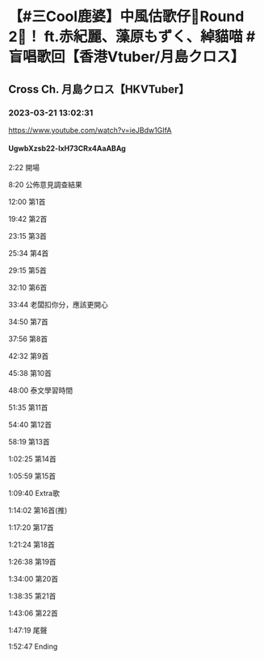 # 【#三Cool鹿婆】中風估歌仔🥺Round 2🎵！ ft.赤紀麗、藻原もずく、綽貓喵 #盲唱歌回【香港Vtuber/月島クロス】

## Cross Ch. 月島クロス【HKVTuber】

### 2023-03-21 13:02:31

https://www.youtube.com/watch?v=ieJBdw1GIfA

#### UgwbXzsb22-lxH73CRx4AaABAg

2:22 開場

8:20 公佈意見調查結果

12:00 第1首

19:42 第2首

23:15 第3首

25:34 第4首

29:15 第5首

32:10 第6首

33:44 老闆扣你分，應該更開心

34:50 第7首

37:56 第8首

42:32 第9首

45:38 第10首

48:00 泰文學習時間

51:35 第11首

54:40 第12首

58:19 第13首

1:02:25 第14首

1:05:59 第15首

1:09:40 Extra歌

1:14:02 第16首(推)

1:17:20 第17首

1:21:24 第18首

1:26:38 第19首

1:34:00 第20首

1:38:35 第21首

1:43:06 第22首

1:47:19 尾聲

1:52:47 Ending

